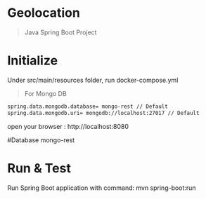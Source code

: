 # Geolocation

> Java Spring Boot Project

# Initialize
Under src/main/resources folder, run docker-compose.yml
>For Mongo DB
```bash
spring.data.mongodb.database= mongo-rest // Default
spring.data.mongodb.uri= mongodb://localhost:27017 // Default
```

open your browser : http://localhost:8080

#Database
mongo-rest



# Run & Test

Run Spring Boot application with command: mvn spring-boot:run
